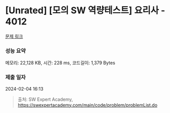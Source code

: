 # [Unrated] [모의 SW 역량테스트] 요리사 - 4012 

[문제 링크](https://swexpertacademy.com/main/code/problem/problemDetail.do?contestProbId=AWIeUtVakTMDFAVH) 

### 성능 요약

메모리: 22,128 KB, 시간: 228 ms, 코드길이: 1,379 Bytes

### 제출 일자

2024-02-04 16:13



> 출처: SW Expert Academy, https://swexpertacademy.com/main/code/problem/problemList.do